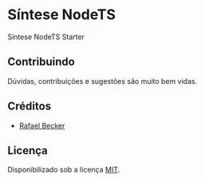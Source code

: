 # Síntese NodeTS

Síntese NodeTS Starter

## Contribuindo

Dúvidas, contribuições e sugestões são muito bem vidas.

## Créditos

- [Rafael Becker][link-author]

## Licença

Disponibilizado sob a licença [MIT](LICENSE.md).

[ico-license]: https://img.shields.io/badge/license-MIT-brightgreen.svg?style=flat-square
[link-author]: https://github.com/rafaelbeecker
